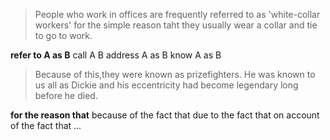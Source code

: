>People who work in offices are frequently referred to as 'white-collar workers' for the simple reason taht they usually wear a collar and tie to go to work.

**refer to A as B**
call A B
address A as B
know A as B
>Because of this,they were known as prizefighters.
>He was known to us all as Dickie and his eccentricity had become legendary long before he died.

**for the reason that**
because of the fact that
due to the fact that
on account of the fact that ...